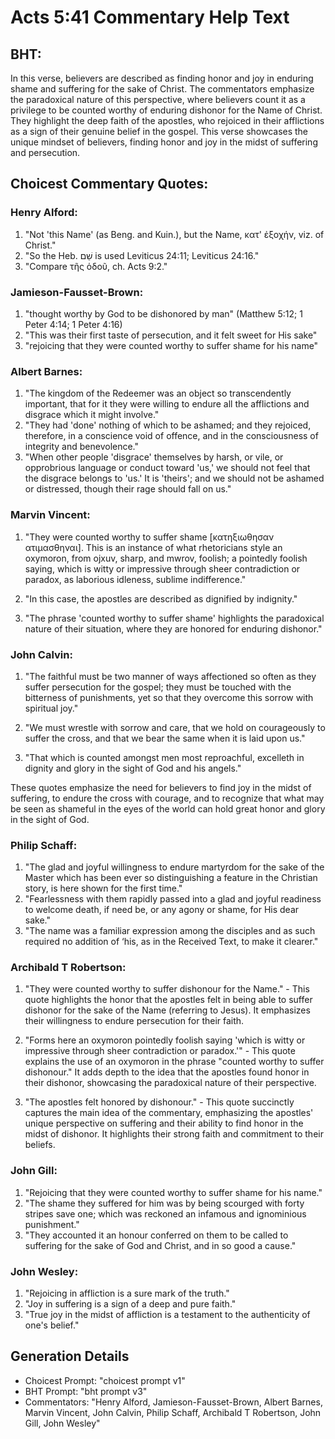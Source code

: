 # Acts 5:41 Commentary Help Text

## BHT:
In this verse, believers are described as finding honor and joy in enduring shame and suffering for the sake of Christ. The commentators emphasize the paradoxical nature of this perspective, where believers count it as a privilege to be counted worthy of enduring dishonor for the Name of Christ. They highlight the deep faith of the apostles, who rejoiced in their afflictions as a sign of their genuine belief in the gospel. This verse showcases the unique mindset of believers, finding honor and joy in the midst of suffering and persecution.

## Choicest Commentary Quotes:
### Henry Alford:
1. "Not 'this Name' (as Beng. and Kuin.), but the Name, κατ' ἐξοχήν, viz. of Christ."
2. "So the Heb. שֵׁם is used Leviticus 24:11; Leviticus 24:16."
3. "Compare τῆς ὁδοῦ, ch. Acts 9:2."

### Jamieson-Fausset-Brown:
1. "thought worthy by God to be dishonored by man" (Matthew 5:12; 1 Peter 4:14; 1 Peter 4:16)
2. "This was their first taste of persecution, and it felt sweet for His sake"
3. "rejoicing that they were counted worthy to suffer shame for his name"

### Albert Barnes:
1. "The kingdom of the Redeemer was an object so transcendently important, that for it they were willing to endure all the afflictions and disgrace which it might involve."
2. "They had 'done' nothing of which to be ashamed; and they rejoiced, therefore, in a conscience void of offence, and in the consciousness of integrity and benevolence."
3. "When other people 'disgrace' themselves by harsh, or vile, or opprobrious language or conduct toward 'us,' we should not feel that the disgrace belongs to 'us.' It is 'theirs'; and we should not be ashamed or distressed, though their rage should fall on us."

### Marvin Vincent:
1. "They were counted worthy to suffer shame [κατηξιωθησαν ατιμασθηναι]. This is an instance of what rhetoricians style an oxymoron, from ojxuv, sharp, and mwrov, foolish; a pointedly foolish saying, which is witty or impressive through sheer contradiction or paradox, as laborious idleness, sublime indifference." 

2. "In this case, the apostles are described as dignified by indignity." 

3. "The phrase 'counted worthy to suffer shame' highlights the paradoxical nature of their situation, where they are honored for enduring dishonor."

### John Calvin:
1. "The faithful must be two manner of ways affectioned so often as they suffer persecution for the gospel; they must be touched with the bitterness of punishments, yet so that they overcome this sorrow with spiritual joy." 

2. "We must wrestle with sorrow and care, that we hold on courageously to suffer the cross, and that we bear the same when it is laid upon us."

3. "That which is counted amongst men most reproachful, excelleth in dignity and glory in the sight of God and his angels."

These quotes emphasize the need for believers to find joy in the midst of suffering, to endure the cross with courage, and to recognize that what may be seen as shameful in the eyes of the world can hold great honor and glory in the sight of God.

### Philip Schaff:
1. "The glad and joyful willingness to endure martyrdom for the sake of the Master which has been ever so distinguishing a feature in the Christian story, is here shown for the first time."
2. "Fearlessness with them rapidly passed into a glad and joyful readiness to welcome death, if need be, or any agony or shame, for His dear sake."
3. "The name was a familiar expression among the disciples and as such required no addition of ‘his, as in the Received Text, to make it clearer."

### Archibald T Robertson:
1. "They were counted worthy to suffer dishonour for the Name." - This quote highlights the honor that the apostles felt in being able to suffer dishonor for the sake of the Name (referring to Jesus). It emphasizes their willingness to endure persecution for their faith.

2. "Forms here an oxymoron pointedly foolish saying 'which is witty or impressive through sheer contradiction or paradox.'" - This quote explains the use of an oxymoron in the phrase "counted worthy to suffer dishonour." It adds depth to the idea that the apostles found honor in their dishonor, showcasing the paradoxical nature of their perspective.

3. "The apostles felt honored by dishonour." - This quote succinctly captures the main idea of the commentary, emphasizing the apostles' unique perspective on suffering and their ability to find honor in the midst of dishonor. It highlights their strong faith and commitment to their beliefs.

### John Gill:
1. "Rejoicing that they were counted worthy to suffer shame for his name."
2. "The shame they suffered for him was by being scourged with forty stripes save one; which was reckoned an infamous and ignominious punishment."
3. "They accounted it an honour conferred on them to be called to suffering for the sake of God and Christ, and in so good a cause."

### John Wesley:
1. "Rejoicing in affliction is a sure mark of the truth."
2. "Joy in suffering is a sign of a deep and pure faith."
3. "True joy in the midst of affliction is a testament to the authenticity of one's belief."


## Generation Details
- Choicest Prompt: "choicest prompt v1"
- BHT Prompt: "bht prompt v3"
- Commentators: "Henry Alford, Jamieson-Fausset-Brown, Albert Barnes, Marvin Vincent, John Calvin, Philip Schaff, Archibald T Robertson, John Gill, John Wesley"
